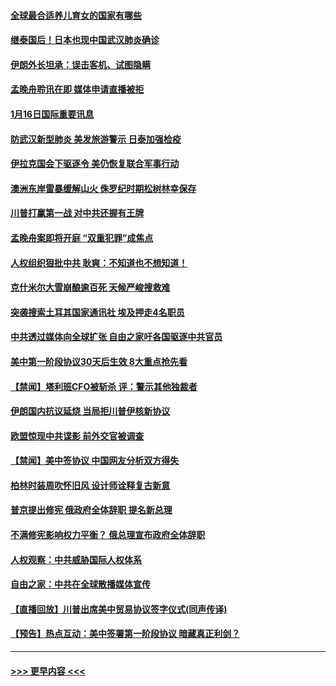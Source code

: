 #### [全球最合适养儿育女的国家有哪些](../pages/prog202/a102754198.md?t=01162333) 
#### [继泰国后！日本也现中国武汉肺炎确诊](../pages/prog202/a102754064.md?t=01162333) 
#### [伊朗外长坦承：误击客机、试图隐瞒](../pages/prog202/a102754062.md?t=01162333) 
#### [孟晚舟聆讯在即 媒体申请直播被拒](../pages/prog202/a102754058.md?t=01162333) 
#### [1月16日国际重要讯息](../pages/prog202/a102754054.md?t=01162333) 
#### [防武汉新型肺炎 美发旅游警示 日泰加强检疫](../pages/prog202/a102753986.md?t=01162333) 
#### [伊拉克国会下驱逐令 美仍恢复联合军事行动](../pages/prog202/a102753975.md?t=01162333) 
#### [澳洲东岸雷暴缓解山火 侏罗纪时期松树林幸保存](../pages/prog202/a102753943.md?t=01162333) 
#### [川普打赢第一战 对中共还握有王牌](../pages/prog202/a102753874.md?t=01162333) 
#### [孟晚舟案即将开庭 “双重犯罪”成焦点](../pages/prog202/a102753891.md?t=01162333) 
#### [人权组织狠批中共 耿爽：不知道也不想知道！](../pages/prog202/a102753872.md?t=01162333) 
#### [克什米尔大雪崩酿逾百死 天候严峻搜救难](../pages/prog202/a102753837.md?t=01162333) 
#### [突袭搜索土耳其国家通讯社 埃及押走4名职员](../pages/prog202/a102753805.md?t=01162333) 
#### [中共透过媒体向全球扩张 自由之家吁各国驱逐中共官员](../pages/prog202/a102753798.md?t=01162333) 
#### [美中第一阶段协议30天后生效 8大重点抢先看](../pages/prog202/a102753782.md?t=01162333) 
#### [【禁闻】塔利班CFO被斩杀 评：警示其他独裁者](../pages/prog202/a102753756.md?t=01162333) 
#### [伊朗国内抗议延烧 当局拒川普伊核新协议](../pages/prog202/a102753697.md?t=01162333) 
#### [欧盟惊现中共谍影 前外交官被调查](../pages/prog202/a102753660.md?t=01162333) 
#### [【禁闻】美中签协议 中国网友分析双方得失](../pages/prog202/a102753688.md?t=01162333) 
#### [柏林时装周吹怀旧风 设计师诠释复古新意](../pages/prog202/a102753637.md?t=01162333) 
#### [普京提出修宪 俄政府全体辞职 提名新总理](../pages/prog202/a102753597.md?t=01162333) 
#### [不满修宪影响权力平衡？ 俄总理宣布政府全体辞职](../pages/prog202/a102753541.md?t=01162333) 
#### [人权观察：中共威胁国际人权体系](../pages/prog202/a102753528.md?t=01162333) 
#### [自由之家：中共在全球散播媒体宣传](../pages/prog202/a102753508.md?t=01162333) 
#### [【直播回放】川普出席美中贸易协议签字仪式(同声传译)](../pages/prog202/a102753495.md?t=01162333) 
#### [【预告】热点互动：美中签署第一阶段协议  暗藏真正利剑？](../pages/prog202/a102753481.md?t=01162333) 

----
#### [ >>> 更早内容 <<< ](../indexes/prog202-earlier.md)
